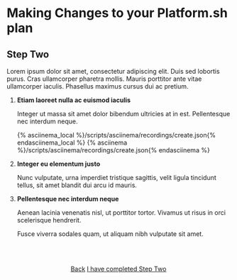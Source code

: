 # Making Changes to your Platform.sh plan

## Step Two

Lorem ipsum dolor sit amet, consectetur adipiscing elit. Duis sed lobortis purus. Cras ullamcorper pharetra mollis. Mauris porttitor ante vitae ullamcorper iaculis. Phasellus maximus cursus dui ac pretium. 

1. **Etiam laoreet nulla ac euismod iaculis**

   Integer ut massa sit amet dolor bibendum ultricies at in est. Pellentesque nec interdum neque. 
   
   {% asciinema_local %}/scripts/asciinema/recordings/create.json{% endasciinema_local %}
   {% asciinema %}/scripts/asciinema/recordings/create.json{% endasciinema %}


2. **Integer eu elementum justo**
   
   Nunc vulputate, urna imperdiet tristique sagittis, velit ligula tincidunt tellus, sit amet blandit dui arcu id mauris. 
   
   
3. **Pellentesque nec interdum neque** 

   Aenean lacinia venenatis nisl, ut porttitor tortor. Vivamus ut risus in orci scelerisque hendrerit. 
   
   Fusce viverra sodales quam, ut aliquam nibh vulputate sit amet.


<html>
<head>
<link rel="stylesheet" href="/styles/styles.css">
</head>
<body>

<br/><br/>

<center>

<a href="/gettingstarted/next-steps/modify-plan/step-1.html" class="buttongen small">Back</a>
<a href="/gettingstarted/next-steps/modify-plan/step-3.html" class="buttongen small">I have completed Step Two</a>

</center>

<br/><br/>


</body>
</html>
